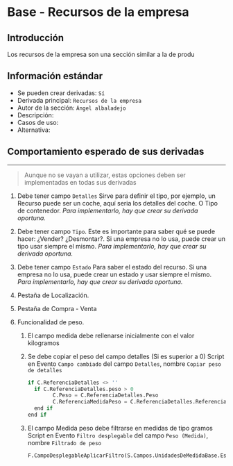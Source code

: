 # Base - Recursos de la empresa





## Introducción

Los recursos de la empresa son una sección similar a la de produ





## Información estándar

- Se pueden crear derivadas: `Sí`
- Derivada principal: `Recursos de la empresa`
- Autor de  la sección: `Ángel albaladejo`
- Descripción: 
- Casos de uso:
- Alternativa: 



## Comportamiento esperado de sus derivadas

-----

> Aunque no se vayan a utilizar, estas opciones deben ser implementadas en todas sus derivadas

1. Debe tener campo `Detalles` 
   Sirve para definir el tipo, por ejemplo, un Recurso puede ser un coche, aquí seria los detalles del coche. O Tipo de contenedor.  *Para implementarlo, hay que crear su derivada oportuna.*

2. Debe tener campo `Tipo`. 
   Este es importante para saber qué se puede hacer: ¿Vender? ¿Desmontar?. Si una empresa no lo usa, puede crear un tipo usar siempre el mismo.  *Para implementarlo, hay que crear su derivada oportuna.*

3. Debe tener campo `Estado`
   Para saber el estado del recurso. Si una empresa no lo usa, puede crear un estado y usar siempre el mismo.   *Para implementarlo, hay que crear su derivada oportuna.*

4. Pestaña de Localización.

5. Pestaña de Compra - Venta

6. Funcionalidad de peso. 

   1. El campo medida debe rellenarse inicialmente con el valor kilogramos

   2. Se debe copiar el peso del campo detalles (Si es superior a 0)
      Script en Evento `Campo cambiado` del campo `Detalles`, nombre `Copiar peso de detalles`

      ```python
      if C.ReferenciaDetalles <> ''
      	if C.ReferenciaDetalles.peso > 0
              C.Peso = C.ReferenciaDetalles.Peso 
              C.ReferenciaMedidaPeso = C.ReferenciaDetalles.ReferenciaMedidaPeso        
      	end if 
      end if 
      ```

   3. El campo Medida peso debe filtrarse en medidas de tipo gramos
		Script en Evento `Filtro desplegable` del campo `Peso (Medida)`, nombre `Filtrado de peso`
      
		```python
		F.CampoDesplegableAplicarFiltro(S.Campos.UnidadesDeMedidaBase.EsPeso.id, '=', 1)
	
	